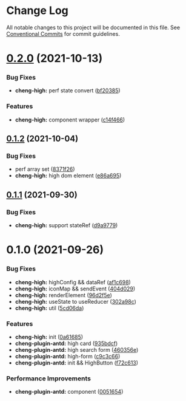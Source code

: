 # Change Log

All notable changes to this project will be documented in this file.
See [Conventional Commits](https://conventionalcommits.org) for commit guidelines.

# [0.2.0](https://github.com/zxeryu/react-start/compare/@react-start/cheng-high@0.1.2...@react-start/cheng-high@0.2.0) (2021-10-13)

### Bug Fixes

- **cheng-high:** perf state convert ([bf20385](https://github.com/zxeryu/react-start/commit/bf20385075e3a459e07baf4dca683428618d1c25))

### Features

- **cheng-high:** component wrapper ([c14f466](https://github.com/zxeryu/react-start/commit/c14f4660e7800abf05fb734f3a62f6b399204dfe))

## [0.1.2](https://github.com/zxeryu/react-start/compare/@react-start/cheng-high@0.1.1...@react-start/cheng-high@0.1.2) (2021-10-04)

### Bug Fixes

- perf array set ([8371f26](https://github.com/zxeryu/react-start/commit/8371f2631c794daaaea14edc07faa3e2526a04de))
- **cheng-high:** high dom element ([e86a695](https://github.com/zxeryu/react-start/commit/e86a695a1ec3da21d229a4e5b852d7423aa6cdd4))

## [0.1.1](https://github.com/zxeryu/react-start/compare/@react-start/cheng-high@0.1.0...@react-start/cheng-high@0.1.1) (2021-09-30)

### Bug Fixes

- **cheng-high:** support stateRef ([d9a9779](https://github.com/zxeryu/react-start/commit/d9a977956d718cb5ce85cf6a79d79e58ac7dc757))

# 0.1.0 (2021-09-26)

### Bug Fixes

- **cheng-high:** highConfig && dataRef ([af1c698](https://github.com/zxeryu/react-start/commit/af1c69809dd6a4e40bb4369875176907eefee399))
- **cheng-high:** iconMap && sendEvent ([404d029](https://github.com/zxeryu/react-start/commit/404d029ec68059c52d668ee9928e92a7dc7c3fc3))
- **cheng-high:** renderElement ([96d2f5e](https://github.com/zxeryu/react-start/commit/96d2f5e5e1a26cb1c357c68b1b3ae7bb5eea7155))
- **cheng-high:** useState to useReducer ([302a98c](https://github.com/zxeryu/react-start/commit/302a98c19a12e4909713c18f1ba83674872124e5))
- **cheng-high:** util ([5cd06da](https://github.com/zxeryu/react-start/commit/5cd06daa2359085cfe132ebc088dfc3b6a505eef))

### Features

- **cheng-high:** init ([0a61685](https://github.com/zxeryu/react-start/commit/0a61685a6042fd17b18d6dd07ae71b86bf7d137d))
- **cheng-plugin-antd:** high card ([935bdcf](https://github.com/zxeryu/react-start/commit/935bdcffa63c8040f137485a15d57003c1e95a8b))
- **cheng-plugin-antd:** high search form ([460356e](https://github.com/zxeryu/react-start/commit/460356ec839a15ef465262316ef8564d6ec63d15))
- **cheng-plugin-antd:** high-form ([c9c3c66](https://github.com/zxeryu/react-start/commit/c9c3c6645f6ded196746b49b918a172ad59d4819))
- **cheng-plugin-antd:** init && HighButton ([f72c613](https://github.com/zxeryu/react-start/commit/f72c61348cf1e4642ceb54d157202cbb952acb86))

### Performance Improvements

- **cheng-plugin-antd:** component ([0051654](https://github.com/zxeryu/react-start/commit/0051654d80a08b36b04cdeddd275f6d06e1f1015))
